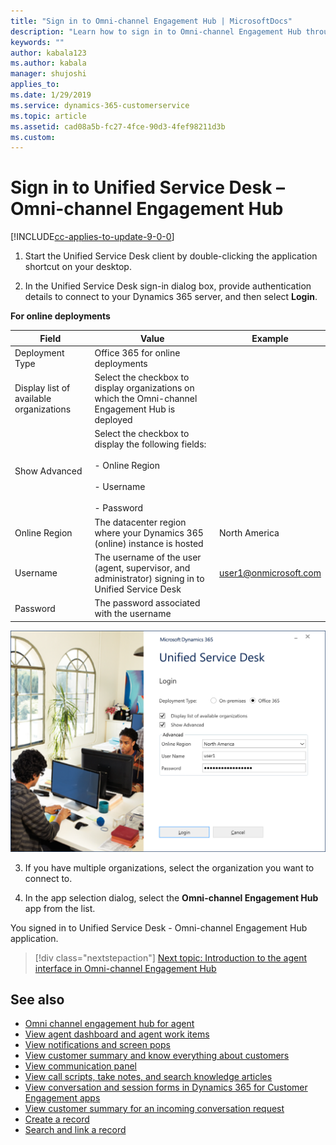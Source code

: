 ```yaml
---
title: "Sign in to Omni-channel Engagement Hub | MicrosoftDocs"
description: "Learn how to sign in to Omni-channel Engagement Hub through Unified Service Desk client application."
keywords: ""
author: kabala123
ms.author: kabala
manager: shujoshi
applies_to: 
ms.date: 1/29/2019
ms.service: dynamics-365-customerservice
ms.topic: article
ms.assetid: cad08a5b-fc27-4fce-90d3-4fef98211d3b
ms.custom: 
---
```

# Sign in to Unified Service Desk – Omni-channel Engagement Hub

[!INCLUDE[cc-applies-to-update-9-0-0](../../../includes/cc_applies_to_update_9_0_0.md)]

1.  Start the Unified Service Desk client by double-clicking the application shortcut on your desktop.

2.  In the Unified Service Desk sign-in dialog box, provide authentication details to connect to your Dynamics 365 server, and then select **Login**.

 **For online deployments**

 | Field | Value | Example |
 |-------|-------|---------|
 | Deployment Type  | Office 365 for online deployments |  |
 | Display list of available organizations | Select the checkbox to display organizations on which the Omni-channel Engagement Hub is deployed  |   |
 | Show Advanced | Select the checkbox to display the following fields: <br><br> - Online Region <br><br> - Username <br><br> - Password |                       |
 | Online Region | The datacenter region where your Dynamics 365 (online) instance is hosted | North America |
 | Username | The username of the user (agent, supervisor, and administrator) signing in to Unified Service Desk | user1@onmicrosoft.com |
 | Password | The password associated with the username |  |

 ![login to omni-channel engagement hub](../../media/oc-usd-login.png "Login to Omni-channel engagement hub")  

3.  If you have multiple organizations, select the organization you want to connect to.

4.  In the app selection dialog, select the **Omni-channel Engagement Hub** app from the list.


You signed in to Unified Service Desk - Omni-channel Engagement Hub application.

> [!div class="nextstepaction"]
> [Next topic: Introduction to the agent interface in Omni-channel Engagement Hub](introduction-agent-interface-omni-channel-engagement-hub.md)

## See also

- [Omni channel engagement hub for agent](omni-channel-engagement-hub-agent.md)
- [View agent dashboard and agent work items](introduction-agent-dashboard.md)
- [View notifications and screen pops](notifications-screen-pop.md)
- [View customer summary and know everything about customers](customer360-overview-existing-challenges.md)
- [View communication panel](left-control-panel.md)
- [View call scripts, take notes, and search knowledge articles](right-control-panel.md)
- [View conversation and session forms in Dynamics 365 for Customer Engagement apps](view-omni-channel-conversation-omni-channel-session-dynamics365-apps.md)
- [View customer summary for an incoming conversation request](view-customer360-incoming-conversation-request.md)
- [Create a record](create-record.md)
- [Search and link a record](search-link-record.md)
